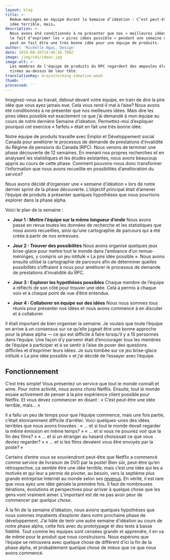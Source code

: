 ```yaml
---
layout: blog
title: >-
  Remue-méninges en équipe durant la Semaine d’idéation : C’est peut-être une
  idée terrible, mais…
description: >-
  Nous avons été conditionnés à ne présenter que nos « meilleures idées », mais
  le fait d’exprimer les « pires idées possible » pendant une semaine d’idéation
  peut en fait être une très bonne idée pour une équipe de produits.
author: 'Michelle Ngai, Design'
date: 2019-08-26T14:46:16.708Z
image: /img/cds/ideas.jpg
image-alt: >-
  Les membres de l'équipe de produits du RPC regardent des ampoules électriques
  tirées au-dessus de leur tête.
translationKey: brainstorming-ideation-week
thumb: ''
processed: ''
---
```

Imaginez-vous au travail, debout devant votre équipe, en train de dire la pire idée que vous ayez jamais eue. Cela vous rend-il mal à l’aise? Nous avons été conditionnés à ne présenter que nos meilleures idées. Mais dire les pires idées possible est exactement ce que j’ai demandé à mon équipe au cours de notre dernière Semaine d’idéation. Permettez-moi d’expliquer pourquoi cet exercice « farfelu » était en fait une très bonne idée.
 
Notre équipe de produits travaille avec Emploi et Développement social Canada pour améliorer le processus de demande de prestations d’invalidité du Régime de pensions du Canada (RPC). Nous venons de terminer une phase découverte de 12 semaines. En menant nos propres recherches et en analysant les statistiques et les études existantes, nous avons beaucoup appris au cours de cette phase. Comment pouvons-nous donc transformer l’information que nous avons recueillie en possibilités d’amélioration du service?
 
Nous avons décidé d’organiser une « semaine d’idéation » lors de notre dernier sprint de la phase découverte. L’objectif principal était d’amener l’équipe de produits à présenter quelques hypothèses que nous pourrions explorer dans la phase alpha.
 
Voici le plan de la semaine :
* **Jour 1 : Mettre l’équipe sur la même longueur d’onde**
Nous avons passé en revue toutes les données de recherche et les statistiques que nous avons recueillies, ainsi qu’une cartographie de parcours qui a été créée à partir de nos entrevues.

* **Jour 2 : Trouver des possibilités**
Nous avons organisé quelques jeux brise-glace pour mettre tout le monde dans l’ambiance d’un remue-méninges, y compris un jeu intitulé « La pire idée possible ». Nous avons ensuite utilisé la cartographie de parcours afin de déterminer quelles possibilités s’offraient à nous pour améliorer le processus de demande de prestations d’invalidité du RPC.

* **Jour 3 : Explorer les hypothèses possibles**
Chaque membre de l’équipe a réfléchi de son côté pour trouver une idée. Cela a permis à chaque voix et à chaque point de vue d’être entendus.

* **Jour 4 : Collaborer en équipe sur des idées**
Nous nous sommes tous réunis pour présenter nos idées et nous avons commencé à en discuter et à collaborer.
 
Il était important de bien organiser la semaine. Je voulais que toute l’équipe en arrive à un consensus sur ce qu’elle jugeait être une bonne approche pour la phase alpha — ce qui est difficile à faire lorsqu’il y a 15 personnes dans l’équipe. Une façon d’y parvenir était d’encourager tous les membres de l’équipe à participer et à se sentir à l’aise de poser des questions difficiles et d’exprimer leurs idées. Je suis tombée sur ce jeu brise-glace intitulé « La pire idée possible » et j’ai décidé de l’essayer avec l’équipe. 
 
## Fonctionnement
C’est très simple! Vous présentez un service que tout le monde connaît et aime. Pour notre activité, nous avons choisi Netflix. Ensuite, tout le monde essaie activement de penser à la *pire* expérience client possible pour Netflix. Et vous devez commencer en disant : « C’est peut-être une idée terrible, mais... »
 
Il a fallu un peu de temps pour que l’équipe commence, mais une fois partie, c’était étonnamment difficile d’arrêter. Voici quelques-unes des idées terribles que nous avons trouvées :
« ... et si tout le monde devait regarder la même émission en même temps? »
« ... et si vous ne pouviez voir que la fin des films? »
« ... et si un étranger au hasard choisissait ce que vous deviez regarder? »
« ... et si les films devaient vous être envoyés par la poste? »
 
Certains d’entre vous se souviendront peut-être que Netflix a commencé comme service de livraison de DVD par la poste! Bien sûr, peut-être qu’en rétrospective, ça semble être une idée terrible, mais c’est une idée qui les a motivés et qui leur a permis de pivoter, au besoin, vers la septième plus grande entreprise Internet au monde selon ses [revenus](https://en.wikipedia.org/wiki/List_of_largest_Internet_companies). En vérité, il est rare que vous ayez une idée géniale la première fois. Il faut de nombreuses itérations, évolutions et perspectives pour arriver à quelque chose que les gens vont vraiment aimer. L’important est de ne pas avoir peur de commencer par *quelque chose*.
 
À la fin de la semaine d’idéation, nous avions quelques hypothèses que nous sommes impatients d’explorer dans notre prochaine phase de développement. J’ai hâte de tenir une autre semaine d’idéation au cours de notre phase alpha, cette fois avec du prototypage et des tests à basse fidélité. Tout comme les équipes sont censées grandir et apprendre, il en va de même pour le produit que nous construisons. Nous espérons que l’équipe se retrouvera avec quelque chose de différent d’ici la fin de la phase alpha, et probablement quelque chose de mieux que ce que nous avons commencé.
